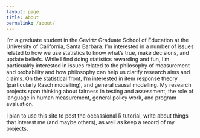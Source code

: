 ```yaml
---
layout: page
title: About
permalink: /about/
---
```


I’m a graduate student in the Gevirtz Graduate School of Education at the University of California, Santa Barbara. I’m interested in a number of issues related to how we use statistics to know what’s true, make decisions, and update beliefs. While I find doing statistics rewarding and fun, I’m particualrly interested in issues related to the philosophy of measurement and probability and how philosophy can help us clarify research aims and claims. On the statistical front, I’m interested in item response theory (particularly Rasch modelling), and general causal modelling. My research projects span thinking about fairness in testing and assessment, the role of language in human measurement, general policy work, and program evaluation.

I plan to use this site to post the occassional R tutorial, write about things that interest me (and maybe others), as well as keep a record of my projects.
